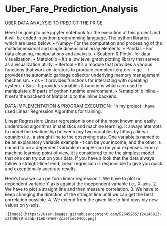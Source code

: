 # Uber_Fare_Prediction_Analysis
UBER DATA ANALYSIS TO PREDICT THE PRICE.

Here I’m going to use jupyter notebook for the execution of this project and it will be coded in python programming language. The python libraries which are used below:
    • Numpy- For the computation and processing of the multidimensional and single dimensional array elements.
    • Pandas - For data cleaning, manipulations and analysis.
    • Seaborn & Plotly- for data visualization.
    • Matplotlib – It’s a low level graph plotting library that serves as a visualization utility.
    • Itertool – It’s a module that provides a various functions that work on iterators to produce complex iterators.
    • gc – It provides the automatic garbage collector underlying memory management mechanism.
    • os – It provides functions for interacting with operating system.
    • Sys - It provides variables & functions which are used to manipulate diff parts of python runtime environment.
    • %matplotlib inline – It set’s the backend of Matplotlib to the inline backend.


DATA IMPLEMENTATION & PROGRAM EXECUTION:-
In my project I have used Linear Regression Algorithms for training.

Linear Regression:
Linear regression is one of the most known and easily understood algorithms in statistics and machine learning. It always attempts to model the relationship between any two variables by fitting a linear equation i.e., a straight line to the observing data. One variable is named to be an explanatory variable example -it can be your income, and the other is named to be a dependent variable example-can be your expenses. From a machine learning point of view, it is considered to be the simplest model that one can try out on your data. If you have a look that the data always follow a straight-line trend, linear regression is responsible to give you quick and exceptionally accurate results.


Here’s how we can perform linear regression
    1. We have to plot or dependent variable Y-axis against the independent variable i.e., X-axis.
    2. We have to plot a straight line and then measure correlation.
    3. We have to keep changing the direction of the straight line until we can get the best correlation possible.
    4. We extend from the given line to find possibly new values on y-axis. 
    
    
    ![image](https://user-images.githubusercontent.com/52645265/124146813-c2f48680-daab-11eb-94e9-3caefcdd04cb.png)
